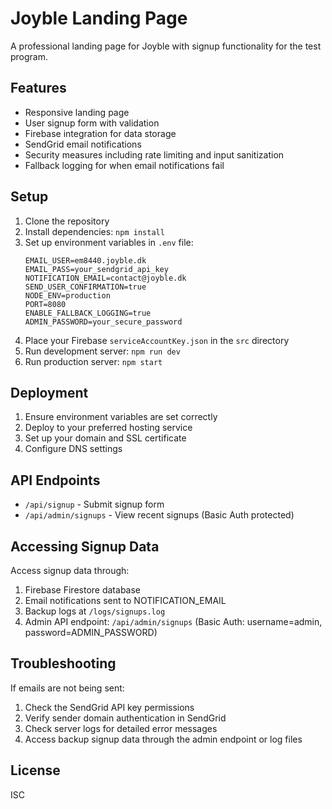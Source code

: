 # Joyble Landing Page

A professional landing page for Joyble with signup functionality for the test program.

## Features

- Responsive landing page
- User signup form with validation
- Firebase integration for data storage
- SendGrid email notifications
- Security measures including rate limiting and input sanitization
- Fallback logging for when email notifications fail

## Setup

1. Clone the repository
2. Install dependencies: `npm install`
3. Set up environment variables in `.env` file:
   ```
   EMAIL_USER=em8440.joyble.dk
   EMAIL_PASS=your_sendgrid_api_key
   NOTIFICATION_EMAIL=contact@joyble.dk
   SEND_USER_CONFIRMATION=true
   NODE_ENV=production
   PORT=8080
   ENABLE_FALLBACK_LOGGING=true
   ADMIN_PASSWORD=your_secure_password
   ```
4. Place your Firebase `serviceAccountKey.json` in the `src` directory
5. Run development server: `npm run dev`
6. Run production server: `npm start`

## Deployment

1. Ensure environment variables are set correctly
2. Deploy to your preferred hosting service
3. Set up your domain and SSL certificate
4. Configure DNS settings

## API Endpoints

- `/api/signup` - Submit signup form
- `/api/admin/signups` - View recent signups (Basic Auth protected)

## Accessing Signup Data

Access signup data through:
1. Firebase Firestore database
2. Email notifications sent to NOTIFICATION_EMAIL
3. Backup logs at `/logs/signups.log`
4. Admin API endpoint: `/api/admin/signups` (Basic Auth: username=admin, password=ADMIN_PASSWORD)

## Troubleshooting

If emails are not being sent:
1. Check the SendGrid API key permissions
2. Verify sender domain authentication in SendGrid
3. Check server logs for detailed error messages
4. Access backup signup data through the admin endpoint or log files

## License

ISC